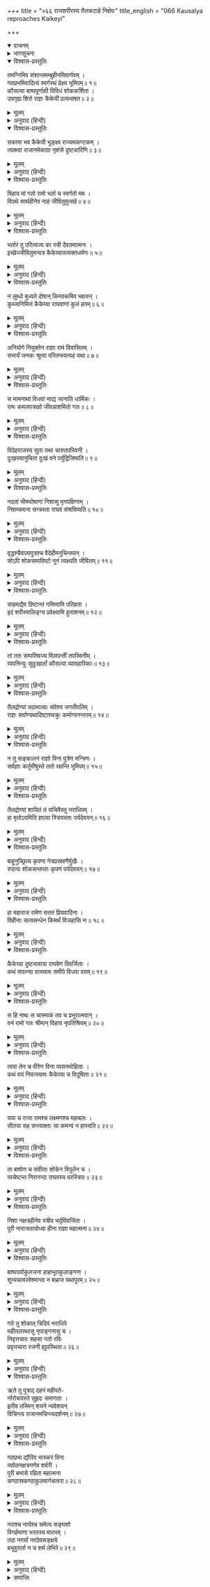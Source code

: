+++
title = "०६६ राजशरीरस्य तैलकटाहे निक्षेपः"
title_english = "066 Kausalya reproaches Kaikeyi"

+++
<details open><summary>वाचनम्</summary>
<div caption="श्रीराम-हरिसीताराममूर्ति-घनपाठिभ्यां वचनम्" class="audioEmbed" src="https://archive.org/download/Ramayana-recitation-Sriram-harisItArAmamUrti-Ghanapaati-v2/Kanda_2/Kanda_2_AYK-066-Raja_Sharirasya_Thailakata_Hanikshepaha.mp3"></div>
</details>

<details><summary>भागसूचना</summary>

66. राजाके लिये कौसल्याका विलाप और कैकेयीकी भर्त्सना, मन्त्रियोंका राजाके शवको तेलसे भरे हुए कड़ाहमें सुलाना, रानियोंका विलाप, पुरीकी श्रीहीनता और पुरवासियोंका शोक
</details>

<details open><summary>विश्वास-प्रस्तुतिः</summary>

तमग्निमिव संशान्तमम्बुहीनमिवार्णवम् ।  
गतप्रभमिवादित्यं स्वर्गस्थं प्रेक्ष्य भूमिपम्॥ १॥  
कौसल्या बाष्पपूर्णाक्षी विविधं शोककर्शिता ।  
उपगृह्य शिरो राज्ञः कैकेयीं प्रत्यभाषत॥ २॥
</details>

<details><summary>मूलम्</summary>

तमग्निमिव संशान्तमम्बुहीनमिवार्णवम् ।  
गतप्रभमिवादित्यं स्वर्गस्थं प्रेक्ष्य भूमिपम्॥ १॥  
कौसल्या बाष्पपूर्णाक्षी विविधं शोककर्शिता ।  
उपगृह्य शिरो राज्ञः कैकेयीं प्रत्यभाषत॥ २॥
</details>

<details><summary>अनुवाद (हिन्दी)</summary>

बुझी हुई आग, जलहीन समुद्र तथा प्रभाहीन सूर्यकी भाँति शोभाहीन हुए दिवङ्गत राजाका शव देखकर कौसल्याके नेत्रोंमें आँसू भर आये । वे अनेक प्रकारसे शोकाकुल होकर राजाके मस्तकको गोदमें ले कैकेयीसे इस प्रकार बोलीं—॥ १-२॥
</details>

<details open><summary>विश्वास-प्रस्तुतिः</summary>

सकामा भव कैकेयी भुङ्क्ष्व राज्यमकण्टकम् ।  
त्यक्त्वा राजानमेकाग्रा नृशंसे दुष्टचारिणि॥ ३॥
</details>

<details><summary>मूलम्</summary>

सकामा भव कैकेयी भुङ्क्ष्व राज्यमकण्टकम् ।  
त्यक्त्वा राजानमेकाग्रा नृशंसे दुष्टचारिणि॥ ३॥
</details>

<details><summary>अनुवाद (हिन्दी)</summary>

‘दुराचारिणी क्रूर कैकेयी! ले, तेरी कामना सफल हुई । अब राजाको भी त्यागकर एकाग्रचित्त हो अपना अकण्टक राज्य भोग॥ ३॥;
</details>

<details open><summary>विश्वास-प्रस्तुतिः</summary>

विहाय मां गतो रामो भर्ता च स्वर्गतो मम ।  
विपथे सार्थहीनेव नाहं जीवितुमुत्सहे॥ ४॥
</details>

<details><summary>मूलम्</summary>

विहाय मां गतो रामो भर्ता च स्वर्गतो मम ।  
विपथे सार्थहीनेव नाहं जीवितुमुत्सहे॥ ४॥
</details>

<details><summary>अनुवाद (हिन्दी)</summary>

‘राम मुझे छोड़कर वनमें चले गये और मेरे स्वामी स्वर्ग सिधारे । अब मैं दुर्गम मार्गमें साथियोंसे बिछुड़कर असहाय हुई अबलाकी भाँति जीवित नहीं रह सकती॥
</details>

<details open><summary>विश्वास-प्रस्तुतिः</summary>

भर्तारं तु परित्यज्य का स्त्री दैवतमात्मनः ।  
इच्छेज्जीवितुमन्यत्र कैकेय्यास्त्यक्तधर्मणः॥ ५॥
</details>

<details><summary>मूलम्</summary>

भर्तारं तु परित्यज्य का स्त्री दैवतमात्मनः ।  
इच्छेज्जीवितुमन्यत्र कैकेय्यास्त्यक्तधर्मणः॥ ५॥
</details>

<details><summary>अनुवाद (हिन्दी)</summary>

‘नारीधर्मको त्याग देनेवाली कैकेयीके सिवा संसारमें दूसरी कौन ऐसी स्त्री होगी जो अपने लिये आराध्य देवस्वरूप पतिका परित्याग करके जीना चाहेगी?॥ ५॥
</details>

<details open><summary>विश्वास-प्रस्तुतिः</summary>

न लुब्धो बुध्यते दोषान् किम्पाकमिव भक्षयन् ।  
कुब्जानिमित्तं कैकेय्या राघवाणां कुलं हतम्॥ ६॥
</details>

<details><summary>मूलम्</summary>

न लुब्धो बुध्यते दोषान् किम्पाकमिव भक्षयन् ।  
कुब्जानिमित्तं कैकेय्या राघवाणां कुलं हतम्॥ ६॥
</details>

<details><summary>अनुवाद (हिन्दी)</summary>

‘जैसे कोई धनका लोभी दूसरोंको विष खिला देता है और उससे होनेवाले हत्याके दोषोंपर ध्यान नहीं देता, उसी प्रकार इस कैकेयीने कुब्जाके कारण रघुवंशियोंके इस कुलका नाश कर डाला॥ ६॥
</details>

<details open><summary>विश्वास-प्रस्तुतिः</summary>

अनियोगे नियुक्तेन राज्ञा रामं विवासितम् ।  
सभार्यं जनकः श्रुत्वा परितप्स्यत्यहं यथा॥ ७॥
</details>

<details><summary>मूलम्</summary>

अनियोगे नियुक्तेन राज्ञा रामं विवासितम् ।  
सभार्यं जनकः श्रुत्वा परितप्स्यत्यहं यथा॥ ७॥
</details>

<details><summary>अनुवाद (हिन्दी)</summary>

‘कैकेयीने महाराजको अयोग्य कार्यमें लगाकर उनके द्वारा पत्नीसहित श्रीरामको वनवास दिलवा दिया । यह समाचार जब राजा जनक सुनेंगे, तब मेरे ही समान उनको भी बड़ा कष्ट होगा॥ ७॥
</details>

<details open><summary>विश्वास-प्रस्तुतिः</summary>

स मामनाथां विधवां नाद्य जानाति धार्मिकः ।  
रामः कमलपत्राक्षो जीवन्नाशमितो गतः॥ ८॥
</details>

<details><summary>मूलम्</summary>

स मामनाथां विधवां नाद्य जानाति धार्मिकः ।  
रामः कमलपत्राक्षो जीवन्नाशमितो गतः॥ ८॥
</details>

<details><summary>अनुवाद (हिन्दी)</summary>

‘मैं अनाथ और विधवा हो गयी—यह बात मेरे धर्मात्मा पुत्र कमलनयन श्रीरामको नहीं मालूम है । वे तो यहाँसे जीते-जी अदृश्य हो गये हैं॥ ८॥
</details>

<details open><summary>विश्वास-प्रस्तुतिः</summary>

विदेहराजस्य सुता तथा चारुतपस्विनी ।  
दुःखस्यानुचिता दुःखं वने पर्युद्विजिष्यति॥ ९॥
</details>

<details><summary>मूलम्</summary>

विदेहराजस्य सुता तथा चारुतपस्विनी ।  
दुःखस्यानुचिता दुःखं वने पर्युद्विजिष्यति॥ ९॥
</details>

<details><summary>अनुवाद (हिन्दी)</summary>

‘पति-सेवारूप मनोहर तप करनेवाली विदेहराजकुमारी सीता दुःख भोगनेके योग्य नहीं है । वह वनमें दुःखका अनुभव करके उद्विग्न हो उठेगी॥ ९॥
</details>

<details open><summary>विश्वास-प्रस्तुतिः</summary>

नदतां भीमघोषाणां निशासु मृगपक्षिणाम् ।  
निशम्यमाना सन्त्रस्ता राघवं संश्रयिष्यति॥ १०॥
</details>

<details><summary>मूलम्</summary>

नदतां भीमघोषाणां निशासु मृगपक्षिणाम् ।  
निशम्यमाना सन्त्रस्ता राघवं संश्रयिष्यति॥ १०॥
</details>

<details><summary>अनुवाद (हिन्दी)</summary>

‘रातके समय भयानक शब्द करनेवाले पशु-पक्षियोंकी बोली सुनकर भयभीत हो सीता श्रीरामकी ही शरण लेगी— उन्हींकी गोदमें जाकर छिपेगी॥ १०॥
</details>

<details open><summary>विश्वास-प्रस्तुतिः</summary>

वृद्धश्चैवाल्पपुत्रश्च वैदेहीमनुचिन्तयन् ।  
सोऽपि शोकसमाविष्टो नूनं त्यक्ष्यति जीवितम्॥ ११॥
</details>

<details><summary>मूलम्</summary>

वृद्धश्चैवाल्पपुत्रश्च वैदेहीमनुचिन्तयन् ।  
सोऽपि शोकसमाविष्टो नूनं त्यक्ष्यति जीवितम्॥ ११॥
</details>

<details><summary>अनुवाद (हिन्दी)</summary>

‘जो बूढ़े हो गये हैं, कन्याएँ मात्र ही जिनकी संतति हैं, वे राजा जनक भी सीताकी ही बारम्बार चिन्ता करते हुए शोकमें डूबकर अवश्य ही अपने प्राणोंका परित्याग कर देंगे॥ ११॥
</details>

<details open><summary>विश्वास-प्रस्तुतिः</summary>

साहमद्यैव दिष्टान्तं गमिष्यामि पतिव्रता ।  
इदं शरीरमालिङ्ग्य प्रवेक्ष्यामि हुताशनम्॥ १२॥
</details>

<details><summary>मूलम्</summary>

साहमद्यैव दिष्टान्तं गमिष्यामि पतिव्रता ।  
इदं शरीरमालिङ्ग्य प्रवेक्ष्यामि हुताशनम्॥ १२॥
</details>

<details><summary>अनुवाद (हिन्दी)</summary>

‘मैं भी आज ही मृत्युका वरण करूँगी । एक पतिव्रताकी भाँति पतिके शरीरका आलिङ्गन करके चिताकी आगमें प्रवेश कर जाऊँगी’॥ १२॥
</details>

<details open><summary>विश्वास-प्रस्तुतिः</summary>

तां ततः सम्परिष्वज्य विलपन्तीं तपस्विनीम् ।  
व्यपनिन्युः सुदुःखार्तां कौसल्यां व्यावहारिकाः॥ १३॥
</details>

<details><summary>मूलम्</summary>

तां ततः सम्परिष्वज्य विलपन्तीं तपस्विनीम् ।  
व्यपनिन्युः सुदुःखार्तां कौसल्यां व्यावहारिकाः॥ १३॥
</details>

<details><summary>अनुवाद (हिन्दी)</summary>

पतिके शरीरको हृदयसे लगाकर अत्यन्त दुःखसे आर्त हो करुण विलाप करती हुई तपस्विनी कौसल्याको राजकाज देखनेवाले मन्त्रियोंने दूसरी स्त्रियोंद्वारा वहाँसे हटवा दिया॥ १३॥
</details>

<details open><summary>विश्वास-प्रस्तुतिः</summary>

तैलद्रोण्यां तदामात्याः संवेश्य जगतीपतिम् ।  
राज्ञः सर्वाण्यथादिष्टाश्चक्रुः कर्माण्यनन्तरम्॥ १४॥
</details>

<details><summary>मूलम्</summary>

तैलद्रोण्यां तदामात्याः संवेश्य जगतीपतिम् ।  
राज्ञः सर्वाण्यथादिष्टाश्चक्रुः कर्माण्यनन्तरम्॥ १४॥
</details>

<details><summary>अनुवाद (हिन्दी)</summary>

फिर उन्होंने महाराजके शरीरको तेलसे भरी हुई नावमें रखकर वसिष्ठ आदिकी आज्ञाके अनुसार शवकी रक्षा आदि अन्य सब राजकीय कार्योंकी सँभाल आरम्भ कर दी॥ १४॥
</details>

<details open><summary>विश्वास-प्रस्तुतिः</summary>

न तु सङ्कालनं राज्ञो विना पुत्रेण मन्त्रिणः ।  
सर्वज्ञाः कर्तुमीषुस्ते ततो रक्षन्ति भूमिपम्॥ १५॥
</details>

<details><summary>मूलम्</summary>

न तु सङ्कालनं राज्ञो विना पुत्रेण मन्त्रिणः ।  
सर्वज्ञाः कर्तुमीषुस्ते ततो रक्षन्ति भूमिपम्॥ १५॥
</details>

<details><summary>अनुवाद (हिन्दी)</summary>

वे सर्वज्ञ मन्त्री पुत्रके बिना राजाका दाह-संस्कार न कर सके, इसलिये उनके शवकी रक्षा करने लगे॥
</details>

<details open><summary>विश्वास-प्रस्तुतिः</summary>

तैलद्रोण्यां शायितं तं सचिवैस्तु नराधिपम् ।  
हा मृतोऽयमिति ज्ञात्वा स्त्रियस्ताः पर्यदेवयन्॥ १६॥
</details>

<details><summary>मूलम्</summary>

तैलद्रोण्यां शायितं तं सचिवैस्तु नराधिपम् ।  
हा मृतोऽयमिति ज्ञात्वा स्त्रियस्ताः पर्यदेवयन्॥ १६॥
</details>

<details><summary>अनुवाद (हिन्दी)</summary>

जब मन्त्रियोंने राजाके शवको तैलकी नावमें सुलाया, तब यह जानकर सारी रानियाँ ‘हाय! ये महाराज परलोकवासी हो गये’ ऐसा कहती हुई पुनः विलाप करने लगीं॥ १६॥
</details>

<details open><summary>विश्वास-प्रस्तुतिः</summary>

बाहूनुच्छ्रित्य कृपणा नेत्रप्रस्रवणैर्मुखैः ।  
रुदत्यः शोकसन्तप्ताः कृपणं पर्यदेवयन्॥ १७॥
</details>

<details><summary>मूलम्</summary>

बाहूनुच्छ्रित्य कृपणा नेत्रप्रस्रवणैर्मुखैः ।  
रुदत्यः शोकसन्तप्ताः कृपणं पर्यदेवयन्॥ १७॥
</details>

<details><summary>अनुवाद (हिन्दी)</summary>

उनके मुखपर नेत्रोंसे आँसुओंके झरने झर रहे थे । वे अपनी भुजाओंको ऊपर उठाकर दीनभावसे रोने और शोकसंतप्त हो दयनीय विलाप करने लगीं॥ १७॥
</details>

<details open><summary>विश्वास-प्रस्तुतिः</summary>

हा महाराज रामेण सततं प्रियवादिना ।  
विहीनाः सत्यसन्धेन किमर्थं विजहासि नः॥ १८॥
</details>

<details><summary>मूलम्</summary>

हा महाराज रामेण सततं प्रियवादिना ।  
विहीनाः सत्यसन्धेन किमर्थं विजहासि नः॥ १८॥
</details>

<details><summary>अनुवाद (हिन्दी)</summary>

वे बोलीं—‘हा महाराज! हम सत्यप्रतिज्ञ एवं सदा प्रिय बोलनेवाले अपने पुत्र श्रीरामसे तो बिछुड़ी ही थीं, अब आप भी क्यों हमारा परित्याग कर रहे हैं?॥ १८॥
</details>

<details open><summary>विश्वास-प्रस्तुतिः</summary>

कैकेय्या दुष्टभावाया राघवेण विवर्जिताः ।  
कथं सपत्न्या वत्स्यामः समीपे विधवा वयम्॥ १९॥
</details>

<details><summary>मूलम्</summary>

कैकेय्या दुष्टभावाया राघवेण विवर्जिताः ।  
कथं सपत्न्या वत्स्यामः समीपे विधवा वयम्॥ १९॥
</details>

<details><summary>अनुवाद (हिन्दी)</summary>

‘श्रीरामसे बिछुड़कर हम सब विधवाएँ इस दुष्ट विचारवाली सौत कैकेयीके समीप कैसे रहेंगी?॥ १९॥
</details>

<details open><summary>विश्वास-प्रस्तुतिः</summary>

स हि नाथः स चास्माकं तव च प्रभुरात्मवान् ।  
वनं रामो गतः श्रीमान् विहाय नृपतिश्रियम्॥ २०॥
</details>

<details><summary>मूलम्</summary>

स हि नाथः स चास्माकं तव च प्रभुरात्मवान् ।  
वनं रामो गतः श्रीमान् विहाय नृपतिश्रियम्॥ २०॥
</details>

<details><summary>अनुवाद (हिन्दी)</summary>

‘जो हमारे और आपके भी रक्षक और प्रभु थे,वे मनस्वी श्रीरामचन्द्र राजलक्ष्मीको छोड़कर वन चले गये॥
</details>

<details open><summary>विश्वास-प्रस्तुतिः</summary>

त्वया तेन च वीरेण विना व्यसनमोहिताः ।  
कथं वयं निवत्स्यामः कैकेय्या च विदूषिताः॥ २१॥
</details>

<details><summary>मूलम्</summary>

त्वया तेन च वीरेण विना व्यसनमोहिताः ।  
कथं वयं निवत्स्यामः कैकेय्या च विदूषिताः॥ २१॥
</details>

<details><summary>अनुवाद (हिन्दी)</summary>

‘वीरवर श्रीराम और आपके भी न रहनेसे हमारे ऊपर बड़ा भारी संकट आ गया, जिससे हम मोहित हो रही हैं । अब सौत कैकेयीके द्वारा तिरस्कृत हो हम यहाँ कैसे रह सकेंगी?॥ २१॥
</details>

<details open><summary>विश्वास-प्रस्तुतिः</summary>

यया च राजा रामश्च लक्ष्मणश्च महाबलः ।  
सीतया सह सन्त्यक्ताः सा कमन्यं न हास्यति॥ २२॥
</details>

<details><summary>मूलम्</summary>

यया च राजा रामश्च लक्ष्मणश्च महाबलः ।  
सीतया सह सन्त्यक्ताः सा कमन्यं न हास्यति॥ २२॥
</details>

<details><summary>अनुवाद (हिन्दी)</summary>

‘जिसने राजाका तथा सीतासहित श्रीराम और महाबली लक्ष्मणका भी परित्याग कर दिया, वह दूसरे किसका त्याग नहीं करेगी?॥ २२॥
</details>

<details open><summary>विश्वास-प्रस्तुतिः</summary>

ता बाष्पेण च संवीताः शोकेन विपुलेन च ।  
व्यचेष्टन्त निरानन्दा राघवस्य वरस्त्रियः॥ २३॥
</details>

<details><summary>मूलम्</summary>

ता बाष्पेण च संवीताः शोकेन विपुलेन च ।  
व्यचेष्टन्त निरानन्दा राघवस्य वरस्त्रियः॥ २३॥
</details>

<details><summary>अनुवाद (हिन्दी)</summary>

रघुकुलनरेश दशरथकी वे सुन्दरी रानियाँ महान् शोकसे ग्रस्त हो आँसू बहाती हुई नाना प्रकारकी चेष्टाएँ और विलाप कर रही थीं । उनका आनन्द लुट गया था॥
</details>

<details open><summary>विश्वास-प्रस्तुतिः</summary>

निशा नक्षत्रहीनेव स्त्रीव भर्तृविवर्जिता ।  
पुरी नाराजतायोध्या हीना राज्ञा महात्मना॥ २४॥
</details>

<details><summary>मूलम्</summary>

निशा नक्षत्रहीनेव स्त्रीव भर्तृविवर्जिता ।  
पुरी नाराजतायोध्या हीना राज्ञा महात्मना॥ २४॥
</details>

<details><summary>अनुवाद (हिन्दी)</summary>

महामना राजा दशरथसे हीन हुई वह अयोध्यापुरी नक्षत्रहीन रात्रि और पतिविहीना नारीकी भाँति श्रीहीन हो गयी थी॥ २४॥
</details>

<details open><summary>विश्वास-प्रस्तुतिः</summary>

बाष्पपर्याकुलजना हाहाभूतकुलाङ्गना ।  
शून्यचत्वरवेश्मान्ता न बभ्राज यथापुरम्॥ २५॥
</details>

<details><summary>मूलम्</summary>

बाष्पपर्याकुलजना हाहाभूतकुलाङ्गना ।  
शून्यचत्वरवेश्मान्ता न बभ्राज यथापुरम्॥ २५॥
</details>

<details><summary>अनुवाद (हिन्दी)</summary>

नगरके सभी मनुष्य आँसू बहा रहे थे । कुलवती स्त्रियाँ हाहाकार कर रही थीं । चौराहे तथा घरोंके द्वार सूने दिखायी देते थे । (वहाँ झाड़-बुहार, लीपने-पोतने तथा बलि अर्पण करने आदिकी क्रियाएँ नहीं होती थीं ।) इस प्रकार वह पुरी पहलेकी भाँति शोभा नहीं पाती थी॥
</details>

<details open><summary>विश्वास-प्रस्तुतिः</summary>

गते तु शोकात् त्रिदिवं नराधिपे  
महीतलस्थासु नृपाङ्गनासु च ।  
निवृत्तचारः सहसा गतो रविः  
प्रवृत्तचारा रजनी ह्युपस्थिता॥ २६॥
</details>

<details><summary>मूलम्</summary>

गते तु शोकात् त्रिदिवं नराधिपे  
महीतलस्थासु नृपाङ्गनासु च ।  
निवृत्तचारः सहसा गतो रविः  
प्रवृत्तचारा रजनी ह्युपस्थिता॥ २६॥
</details>

<details><summary>अनुवाद (हिन्दी)</summary>

राजा दशरथ शोकवश स्वर्ग सिधारे और उनकी रानियाँ शोकसे ही भूतलपर लोटती रहीं । इस शोकमें ही सहसा सूर्यकी किरणोंका प्रचार बंद हो गया और सूर्यदेव अस्त हो गये । तत्पश्चात् अन्धकारका प्रचार करती हुई रात्रि उपस्थित हुई॥ २६॥
</details>

<details open><summary>विश्वास-प्रस्तुतिः</summary>

ऋते तु पुत्राद् दहनं महीपते-  
र्नारोचयंस्ते सुहृदः समागताः ।  
इतीव तस्मिन् शयने न्यवेशयन्  
विचिन्त्य राजानमचिन्त्यदर्शनम्॥ २७॥
</details>

<details><summary>मूलम्</summary>

ऋते तु पुत्राद् दहनं महीपते-  
र्नारोचयंस्ते सुहृदः समागताः ।  
इतीव तस्मिन् शयने न्यवेशयन्  
विचिन्त्य राजानमचिन्त्यदर्शनम्॥ २७॥
</details>

<details><summary>अनुवाद (हिन्दी)</summary>

वहाँ पधारे हुए सुहृदोंने किसी भी पुत्रके बिना राजाका दाह-संस्कार होना नहीं पसंद किया । अब राजाका दर्शन अचिन्त्य हो गया, यह सोचते हुए उन सबने उस तैलपूर्ण कड़ाहमें उनके शवको सुरक्षित रख दिया॥ २७॥
</details>

<details open><summary>विश्वास-प्रस्तुतिः</summary>

गतप्रभा द्यौरिव भास्करं विना  
व्यपेतनक्षत्रगणेव शर्वरी ।  
पुरी बभासे रहिता महात्मना  
कण्ठास्रकण्ठाकुलमार्गचत्वरा॥ २८॥
</details>

<details><summary>मूलम्</summary>

गतप्रभा द्यौरिव भास्करं विना  
व्यपेतनक्षत्रगणेव शर्वरी ।  
पुरी बभासे रहिता महात्मना  
कण्ठास्रकण्ठाकुलमार्गचत्वरा॥ २८॥
</details>

<details><summary>अनुवाद (हिन्दी)</summary>

सूर्यके बिना प्रभाहीन आकाश तथा नक्षत्रोंके बिना शोभाहीन रात्रिकी भाँति अयोध्यापुरी महात्मा राजा दशरथसे रहित हो श्रीहीन प्रतीत होती थी । उसकी सड़कों और चौराहोंपर आँसुओंसे अवरुद्ध कण्ठवाले मनुष्योंकी भीड़ एकत्र हो गयी थी॥ २८॥
</details>

<details open><summary>विश्वास-प्रस्तुतिः</summary>

नराश्च नार्यश्च समेत्य सङ्घशो  
विगर्हमाणा भरतस्य मातरम् ।  
तदा नगर्यां नरदेवसङ्क्षये  
बभूवुरार्ता न च शर्म लेभिरे॥ २९॥
</details>

<details><summary>मूलम्</summary>

नराश्च नार्यश्च समेत्य सङ्घशो  
विगर्हमाणा भरतस्य मातरम् ।  
तदा नगर्यां नरदेवसङ्क्षये  
बभूवुरार्ता न च शर्म लेभिरे॥ २९॥
</details>

<details><summary>अनुवाद (हिन्दी)</summary>

झुंड-के-झुंड स्त्री और पुरुष एक साथ खड़े होकर भरत-माता कैकेयीकी निन्दा करने लगे । उस समय महाराजकी मृत्युसे अयोध्यापुरीमें रहनेवाले सभी लोग शोकाकुल हो रहे थे । कोई भी शान्ति नहीं पाता था॥ २९॥
</details>

<details><summary>समाप्तिः</summary>

इत्यार्षे श्रीमद्रामायणे वाल्मीकीये आदिकाव्येऽयोध्याकाण्डे षट्षष्टितमः सर्गः॥ ६६॥  
इस प्रकार श्रीवाल्मीकिनिर्मित आर्षरामायण आदिकाव्यके अयोध्याकाण्डमें छाछठवाँ सर्ग पूरा हुआ॥ ६६॥
</details>

